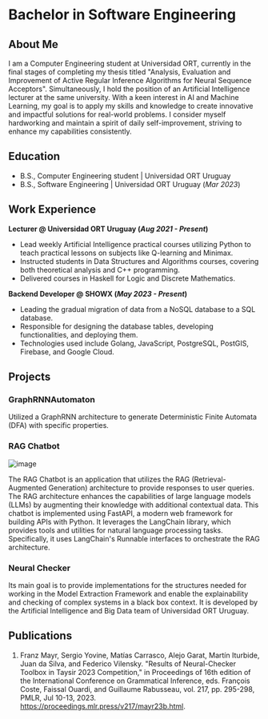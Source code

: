 # Bachelor in Software Engineering

## About Me

I am a Computer Engineering student at Universidad ORT, currently in the final stages of completing my thesis titled "Analysis, Evaluation and Improvement of Active Regular Inference Algorithms for Neural Sequence Acceptors". Simultaneously, I hold the position of an Artificial Intelligence lecturer at the same university. With a keen interest in AI and Machine Learning, my goal is to apply my skills and knowledge to create innovative and impactful solutions for real-world problems. I consider myself hardworking and maintain a spirit of daily self-improvement, striving to enhance my capabilities consistently.

## Education
- B.S., Computer Engineering student | Universidad ORT Uruguay 
- B.S., Software Engineering | Universidad ORT Uruguay (_Mar 2023_)

## Work Experience
**Lecturer @ Universidad ORT Uruguay (_Aug 2021 - Present_)**
- Lead weekly Artificial Intelligence practical courses utilizing Python to teach practical lessons on subjects like Q-learning and Minimax.
- Instructed students in Data Structures and Algorithms courses, covering both theoretical analysis and C++ programming.
- Delivered courses in Haskell for Logic and Discrete Mathematics.

**Backend Developer @ SHOWX (_May 2023 - Present_)**
- Leading the gradual migration of data from a NoSQL database to a SQL database.
- Responsible for designing the database tables, developing functionalities, and deploying them.
- Technologies used include Golang, JavaScript, PostgreSQL, PostGIS, Firebase, and Google Cloud.

## Projects
### GraphRNNAutomaton

Utilized a GraphRNN architecture to generate Deterministic Finite Automata (DFA) with specific properties.

### RAG Chatbot

![image](https://github.com/AlejoGarat/alejogarat.github.io/assets/70347144/1e2a87ca-67da-4f65-9948-789d0d3431af)

The RAG Chatbot is an application that utilizes the RAG (Retrieval-Augmented Generation) architecture to provide responses to user queries. The RAG architecture enhances the capabilities of large language models (LLMs) by augmenting their knowledge with additional contextual data. This chatbot is implemented using FastAPI, a modern web framework for building APIs with Python. It leverages the LangChain library, which provides tools and utilities for natural language processing tasks. Specifically, it uses LangChain's Runnable interfaces to orchestrate the RAG architecture.

### Neural Checker

Its main goal is to provide implementations for the structures needed for working in the Model Extraction Framework and enable the explainability and checking of complex systems in a black box context. It is developed by the Artificial Intelligence and Big Data team of Universidad ORT Uruguay.

## Publications

1. Franz Mayr, Sergio Yovine, Matías Carrasco, Alejo Garat, Martín Iturbide, Juan da Silva, and Federico Vilensky. "Results of Neural-Checker Toolbox in Taysir 2023 Competition," in Proceedings of 16th edition of the International Conference on Grammatical Inference, eds. François Coste, Faissal Ouardi, and Guillaume Rabusseau, vol. 217, pp. 295-298, PMLR, Jul 10-13, 2023. https://proceedings.mlr.press/v217/mayr23b.html. 
